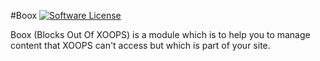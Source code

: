 #Boox
[![Software License](https://img.shields.io/badge/license-GPL-brightgreen.svg?style=flat)](LICENSE) 

Boox (Blocks Out Of XOOPS) is a module which is to help you to manage content that XOOPS can't access but which is part of your site.
